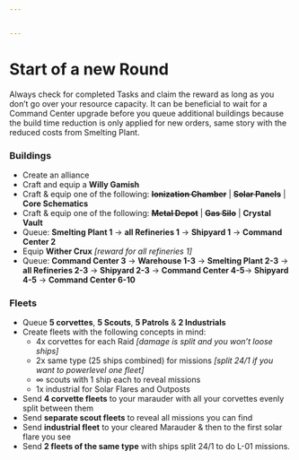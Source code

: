 ```yaml
---


---
```


<h1 id="start-of-a-new-round">Start of a new Round</h1>
<p>Always check for completed Tasks and claim the reward as long as you don’t go over your resource capacity. It can be beneficial to wait for a Command Center upgrade before you queue additional buildings because the build time reduction is only applied for new orders, same story with the reduced costs from Smelting Plant.</p>
<h3 id="buildings">Buildings</h3>
<ul>
<li>Create an alliance</li>
<li>Craft and equip a <strong>Willy Gamish</strong></li>
<li>Craft &amp; equip one of the following: <s><strong>Ionization Chamber</strong></s> | <s><strong>Solar Panels</strong></s> | <strong>Core Schematics</strong></li>
<li>Craft &amp; equip one of the following: <s><strong>Metal Depot</strong></s> | <s><strong>Gas Silo</strong></s> | <strong>Crystal Vault</strong></li>
<li>Queue: <strong>Smelting Plant 1</strong> -&gt; <strong>all Refineries 1</strong> -&gt; <strong>Shipyard 1</strong> -&gt; <strong>Command Center 2</strong></li>
<li>Equip <strong>Wither Crux</strong> <em>[reward for all refineries 1]</em></li>
<li>Queue: <strong>Command Center 3</strong> -&gt; <strong>Warehouse 1-3</strong> -&gt; <strong>Smelting Plant 2-3</strong> -&gt; <strong>all Refineries 2-3</strong> -&gt; <strong>Shipyard 2-3</strong> -&gt; <strong>Command Center 4-5</strong>-&gt; <strong>Shipyard 4-5</strong> -&gt; <strong>Command Center 6-10</strong></li>
</ul>
<h3 id="fleets">Fleets</h3>
<ul>
<li>Queue <strong>5 corvettes</strong>, <strong>5 Scouts</strong>, <strong>5 Patrols</strong> &amp; <strong>2 Industrials</strong></li>
<li>Create fleets with the following concepts in mind:
<ul>
<li>4x corvettes  for each Raid <em>[damage is split and you won’t loose ships]</em></li>
<li>2x same type (25 ships combined) for missions <em>[split 24/1 if you want to powerlevel one fleet]</em></li>
<li>∞ scouts with 1 ship each to reveal missions</li>
<li>1x industrial for Solar Flares and Outposts</li>
</ul>
</li>
<li>Send <strong>4 corvette fleets</strong> to your marauder with all your corvettes evenly split between them</li>
<li>Send <strong>separate scout fleets</strong> to reveal all missions you can find</li>
<li>Send <strong>industrial fleet</strong> to your cleared Marauder &amp; then to the first solar flare you see</li>
<li>Send <strong>2 fleets of the same type</strong> with ships split 24/1 to do L-01 missions.</li>
</ul>

